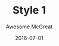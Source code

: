 ---
layout: post
author: Awesome McGreat
title: Style 1
date: 2016-07-01
tagline: Sed nisl arcu euismod sit amet nisi lorem etiam dolor veroeros et feugiat.
image: images/pic01.jpg
style: style1
---